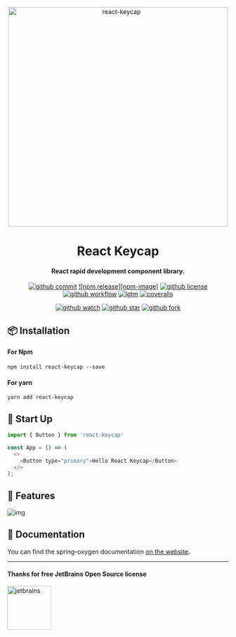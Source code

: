 <p align="center">
  <a href="https://github.com/ispong/react-keycap">
    <img alt="react-keycap" width="500" src="https://gitee.com/ispong/blog-images/raw/master/design/keycap.png">
  </a>
</p>

<h1 align="center">
    React Keycap
</h1>

<h4 align="center">
    React rapid development component library.
</h4>

<div align="center">

[![github commit][commit-image]][commit-url] [![npm release][npm-image]][npm-url] [![github license][license-image]][license-url] [![github workflow][workflow-image]][workflow-url] [![lgtm][lgtm-image]][lgtm-url] [![coveralls][coveralls-image]][coveralls-url]

[commit-image]: https://img.shields.io/github/last-commit/ispong/react-keycap?style=flat-square
[commit-url]: https://github.com/ispong/react-keycap/graphs/commit-activity
[npm-img]: https://img.shields.io/npm/v/react-keycap?style=flat-square
[npm-url]: https://www.npmjs.com/package/react-keycap
[license-image]: https://img.shields.io/github/license/ispong/react-keycap?style=flat-square
[license-url]: https://github.com/ispong/react-keycap/blob/master/LICENSE
[workflow-image]: https://img.shields.io/github/workflow/status/ispong/react-keycap/release%20ci?style=flat-square
[workflow-url]: https://github.com/ispong/react-keycap/actions?query=workflow%3A%22release+ci%22
[lgtm-image]: https://img.shields.io/lgtm/grade/javascript/github/ispong/react-keycap?style=flat-square
[lgtm-url]: https://lgtm.com/projects/g/ispong/react-keycap/latest/files/?sort=name&dir=ASC&mode=heatmap
[coveralls-image]: https://img.shields.io/coveralls/github/ispong/react-keycap?style=flat-square
[coveralls-url]: https://coveralls.io/github/ispong/react-keycap?branch=latest
</div>

<div align="center">

[![github watch][watch-image]][watch-url] [![github star][star-image]][star-url] [![github fork][fork-image]][fork-url]

[watch-image]: https://img.shields.io/github/watchers/ispong/react-keycap?style=social
[watch-url]: https://github.com/ispong/react-keycap/watchers
[star-image]: https://img.shields.io/github/stars/ispong/react-keycap?style=social
[star-url]: https://github.com/ispong/react-keycap/stargazers
[fork-image]: https://img.shields.io/github/forks/ispong/react-keycap?style=social
[fork-url]: https://github.com/ispong/react-keycap/network/members
</div>

## 📦 Installation

#### For Npm

```shell script
npm install react-keycap --save
```

#### For yarn

```shell script
yarn add react-keycap
```

## 🔨 Start Up

```javascript
import { Button } from 'react-keycap'

const App = () => (
  <>
    <Button type="primary">Hello React Keycap</Button>
  </>
);
```

## 🌈 Features

![img](https://gitee.com/ispong/blog-images/raw/master/design/keycap-feature.png)

## 📄 Documentation

You can find the spring-oxygen documentation [on the website](https://ispong.gitee.io/tags/react-keycap).

***

#### Thanks for free JetBrains Open Source license

<a href="https://www.jetbrains.com/?from=react-keycap" target="_blank"><img src="https://gitee.com/ispong/blog-images/raw/master/idea/jetbrains-3.png" height="100" alt="jetbrains"/></a>